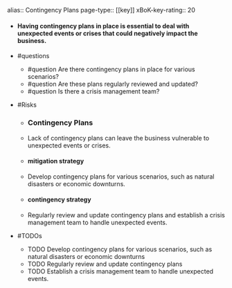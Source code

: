 alias:: Contingency Plans
page-type:: [[key]]
xBoK-key-rating:: 20
- #### Having contingency plans in place is essential to deal with unexpected events or crises that could negatively impact the business.
- #questions
  - #question Are there contingency plans in place for various scenarios?
  - #question Are these plans regularly reviewed and updated?
  - #question Is there a crisis management team?
- #Risks

  - ### Contingency Plans
  - Lack of contingency plans can leave the business vulnerable to unexpected events or crises.
  - #### mitigation strategy
  - Develop contingency plans for various scenarios, such as natural disasters or economic downturns.
  - #### contingency strategy
  - Regularly review and update contingency plans and establish a crisis management team to handle unexpected events.
- #TODOs
  - TODO Develop contingency plans for various scenarios, such as natural disasters or economic downturns
  - TODO  Regularly review and update contingency plans
  - TODO  Establish a crisis management team to handle unexpected events.


